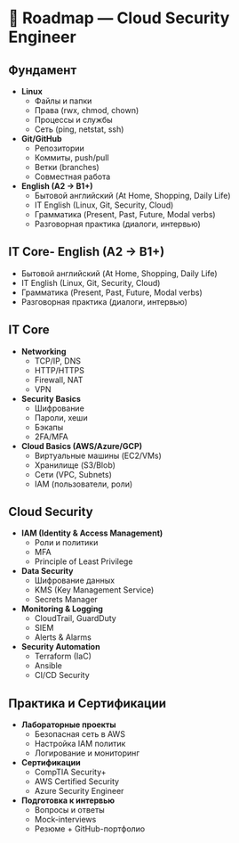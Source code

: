 # 🚀 Roadmap — Cloud Security Engineer

## Фундамент
- **Linux**
  - Файлы и папки
  - Права (rwx, chmod, chown)
  - Процессы и службы
  - Сеть (ping, netstat, ssh)
- **Git/GitHub**
  - Репозитории
  - Коммиты, push/pull
  - Ветки (branches)
  - Совместная работа
- **English (A2 → B1+)**
  - Бытовой английский (At Home, Shopping, Daily Life)
  - IT English (Linux, Git, Security, Cloud)
  - Грамматика (Present, Past, Future, Modal verbs)
  - Разговорная практика (диалоги, интервью)

## IT Core- **English (A2 → B1+)**
  - Бытовой английский (At Home, Shopping, Daily Life)
  - IT English (Linux, Git, Security, Cloud)
  - Грамматика (Present, Past, Future, Modal verbs)
  - Разговорная практика (диалоги, интервью)

## IT Core
- **Networking**
  - TCP/IP, DNS
  - HTTP/HTTPS
  - Firewall, NAT
  - VPN
- **Security Basics**
  - Шифрование
  - Пароли, хеши
  - Бэкапы
  - 2FA/MFA
- **Cloud Basics (AWS/Azure/GCP)**
  - Виртуальные машины (EC2/VMs)
  - Хранилище (S3/Blob)
  - Сети (VPC, Subnets)
  - IAM (пользователи, роли)
## Cloud Security
- **IAM (Identity & Access Management)**
  - Роли и политики
  - MFA
  - Principle of Least Privilege
- **Data Security**
  - Шифрование данных
  - KMS (Key Management Service)
  - Secrets Manager
- **Monitoring & Logging**
  - CloudTrail, GuardDuty
  - SIEM
  - Alerts & Alarms
- **Security Automation**
  - Terraform (IaC)
  - Ansible
  - CI/CD Security
## Практика и Сертификации
- **Лабораторные проекты**
  - Безопасная сеть в AWS
  - Настройка IAM политик
  - Логирование и мониторинг
- **Сертификации**
  - CompTIA Security+
  - AWS Certified Security
  - Azure Security Engineer
- **Подготовка к интервью**
  - Вопросы и ответы
  - Mock-interviews
  - Резюме + GitHub-портфолио
